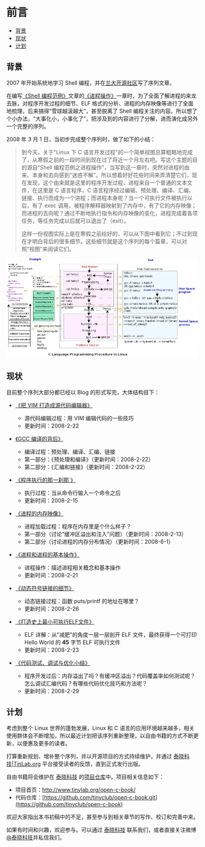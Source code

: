 # 前言

-    [背景](#toc_1235_30984_1)
-    [现状](#toc_1235_30984_2)
-    [计划](#toc_1235_30984_3)


<span id="toc_1235_30984_1"></span>
## 背景

2007 年开始系统地学习 Shell 编程，并在[兰大开源社区](http://oss.lzu.edu.cn)写了序列文章。

在编写[《Shell 编程范例》](http://tinylab.gitbooks.io/shellbook)文章的[《进程操作》](http://tinylab.gitbooks.io/shellbook/content/zh/chapters/01-chapter7.html)一章时，为了全面了解进程的来龙去脉，对程序开发过程的细节、ELF 格式的分析、进程的内存映像等进行了全面地梳理，后来搞得“雪球越滚越大”，甚至脱离了 Shell 编程关注的内容。所以想了个小办法，“大事化小，小事化了”，把涉及到的内容进行了分解，进而演化成另外一个完整的序列。

2008 年 3 月 1 日，当初步完成整个序列时，做了如下的小结：

> 到今天，关于"Linux 下 C 语言开发过程"的一个简单视图总算粗略地完成了，从寒假之前的一段时间到现在过了将近一个月左右吧。写这个主题的目的源自“Shell 编程范例之进程操作”，当写到这一章时，突然对进程的由来、本身和去向感到“迷惑不解”。所以想着好好花些时间来弄清楚它们，现在发现，这个由来就是这里的程序开发过程，进程来自一个普通的文本文件，在这里是 C 语言程序，C 语言程序经过编辑、预处理、编译、汇编、链接、执行而成为一个进程；而进程本身呢？当一个可执行文件被执行以后，有了 exec 调用，被程序解释器映射到了内存中，有了它的内存映像；而进程的去向呢？通过不断地执行指令和内存映像的变化，进程完成着各项任务，等任务完成以后就可以退出了（exit）。
>
> 这样一份视图实际上是在寒假之前绘好的，可以从下图中看到它；不过到现在才明白背后的很多细节。这些细节就是这个序列的每个篇章，可以对照“视图”来阅读它们。

![C语言程序开发过程视图](pic/c_dev_procedure.jpg)

<span id="toc_1235_30984_2"></span>
## 现状

目前整个序列大部分都已经以 Blog 的形式写完，大体结构目下：

-   [《把 VIM 打造成源代码编辑器》][1]
    -   源代码编辑过程：用 VIM 编辑代码的一些技巧
    -   更新时间：2008-2-22


-   [《GCC 编译的背后》][2]
    -   编译过程：预处理、编译、汇编、链接
    -   第一部分：《预处理和编译》（更新时间：2008-2-22）
    -   第二部分：《汇编和链接》（更新时间：2008-2-22）


-   [《程序执行的那一刹那 》][3]
    -   执行过程：当从命令行输入一个命令之后
    -   更新时间：2008-2-15


-   [《进程的内存映像》][4] 
    -   进程加载过程：程序在内存里是个什么样子？
    -   第一部分（讨论“缓冲区溢出和注入”问题）（更新时间：2008-2-13）
    -   第二部分（讨论进程的内存分布情况）（更新时间：2008-6-1）


-   [《进程和进程的基本操作》][5]
    -   进程操作：描述进程相关概念和基本操作
    -   更新时间：2008-2-21


-   [《动态符号链接的细节》][6]
    -   动态链接过程：函数 puts/printf 的地址在哪里？
    -   更新时间：2008-2-26


-   [《打造史上最小可执行ELF文件》][7]
    -   ELF 详解：从”减肥”的角度一层一层剖开 ELF 文件，最终获得一个可打印 Hello World 的 **45** 字节 ELF 可执行文件
    -   更新时间：2008-2-23


-   [《代码测试、调试与优化小结》][8]
    -   程序开发过后：内存溢出了吗？有缓冲区溢出？代码覆盖率如何测试呢？怎么调试汇编代码？有哪些代码优化技巧和方法呢？
    -   更新时间：2008-2-29

[1]: http://www.tinylab.org/make-vim-source-code-editor/
[2]: http://www.tinylab.org/behind-the-gcc-compiler/
[3]: http://www.tinylab.org/program-execution-the-moment/
[4]: http://www.tinylab.org/process-memory-image/ 
[5]: http://www.tinylab.org/process-and-basic-operation/
[6]: http://www.tinylab.org/details-of-a-dynamic-symlink/
[7]: http://www.tinylab.org/as-an-executable-file-to-slim-down/
[8]: http://www.tinylab.org/testing-debugging-and-optimization-of-code-summary/

<span id="toc_1235_30984_3"></span>
## 计划

考虑到整个 Linux 世界的蓬勃发展，Linux 和 C 语言的应用环境越来越多，相关使用群体会不断增加，所以最近计划把该序列重新整理，以自由书籍的方式不断更新，以便惠及更多的读者。

打算重新规划、增补整个序列，并以开源项目的方式持续维护，并通过 [泰晓科技|TinLab.org](http://tinylab.org) 平台接受读者的反馈，直到正式发行出版。

自由书籍将会维护在 [泰晓科技](http://tinylab.org) 的[项目仓库](https://github.com/tinyclub/open-c-book)中。项目相关信息如下：

-   项目首页：<http://www.tinylab.org/open-c-book/>
-   代码仓库：[https://github.com/tinyclub/open-c-book.git](https://github.com/tinyclub/open-c-book)

欢迎大家指出本书初稿中的不足，甚至参与到相关章节的写作、校订和完善中来。

如果有时间和兴趣，欢迎参与。可以通过 [泰晓科技](http://www.tinylab.org/about/) 联系我们，或者直接关注微博[@泰晓科技](http://weibo.com/tinylaborg)并私信我们。
